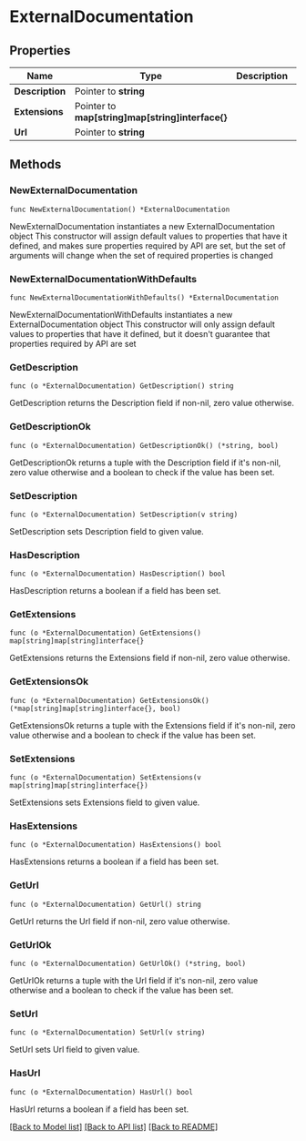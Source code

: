 # ExternalDocumentation

## Properties

Name | Type | Description | Notes
------------ | ------------- | ------------- | -------------
**Description** | Pointer to **string** |  | [optional] 
**Extensions** | Pointer to **map[string]map[string]interface{}** |  | [optional] 
**Url** | Pointer to **string** |  | [optional] 

## Methods

### NewExternalDocumentation

`func NewExternalDocumentation() *ExternalDocumentation`

NewExternalDocumentation instantiates a new ExternalDocumentation object
This constructor will assign default values to properties that have it defined,
and makes sure properties required by API are set, but the set of arguments
will change when the set of required properties is changed

### NewExternalDocumentationWithDefaults

`func NewExternalDocumentationWithDefaults() *ExternalDocumentation`

NewExternalDocumentationWithDefaults instantiates a new ExternalDocumentation object
This constructor will only assign default values to properties that have it defined,
but it doesn't guarantee that properties required by API are set

### GetDescription

`func (o *ExternalDocumentation) GetDescription() string`

GetDescription returns the Description field if non-nil, zero value otherwise.

### GetDescriptionOk

`func (o *ExternalDocumentation) GetDescriptionOk() (*string, bool)`

GetDescriptionOk returns a tuple with the Description field if it's non-nil, zero value otherwise
and a boolean to check if the value has been set.

### SetDescription

`func (o *ExternalDocumentation) SetDescription(v string)`

SetDescription sets Description field to given value.

### HasDescription

`func (o *ExternalDocumentation) HasDescription() bool`

HasDescription returns a boolean if a field has been set.

### GetExtensions

`func (o *ExternalDocumentation) GetExtensions() map[string]map[string]interface{}`

GetExtensions returns the Extensions field if non-nil, zero value otherwise.

### GetExtensionsOk

`func (o *ExternalDocumentation) GetExtensionsOk() (*map[string]map[string]interface{}, bool)`

GetExtensionsOk returns a tuple with the Extensions field if it's non-nil, zero value otherwise
and a boolean to check if the value has been set.

### SetExtensions

`func (o *ExternalDocumentation) SetExtensions(v map[string]map[string]interface{})`

SetExtensions sets Extensions field to given value.

### HasExtensions

`func (o *ExternalDocumentation) HasExtensions() bool`

HasExtensions returns a boolean if a field has been set.

### GetUrl

`func (o *ExternalDocumentation) GetUrl() string`

GetUrl returns the Url field if non-nil, zero value otherwise.

### GetUrlOk

`func (o *ExternalDocumentation) GetUrlOk() (*string, bool)`

GetUrlOk returns a tuple with the Url field if it's non-nil, zero value otherwise
and a boolean to check if the value has been set.

### SetUrl

`func (o *ExternalDocumentation) SetUrl(v string)`

SetUrl sets Url field to given value.

### HasUrl

`func (o *ExternalDocumentation) HasUrl() bool`

HasUrl returns a boolean if a field has been set.


[[Back to Model list]](../README.md#documentation-for-models) [[Back to API list]](../README.md#documentation-for-api-endpoints) [[Back to README]](../README.md)


